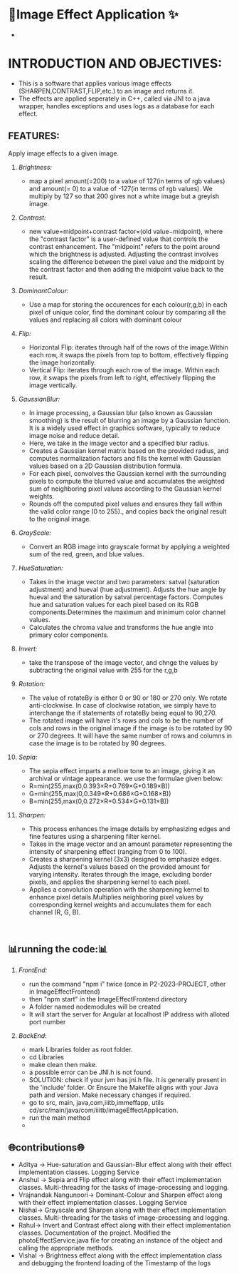 # 🚀Image Effect Application ✨
*
# INTRODUCTION AND OBJECTIVES:
- This is a software that applies various image effects (SHARPEN,CONTRAST,FLIP,etc.) to an image and returns it.
- The effects are applied seperately in C++, called via JNI to a java wrapper, handles exceptions and uses logs as a database for each effect.


## FEATURES:
Apply image effects to a given image.
1. *Brightness:*
    - map a pixel amount(=200) to a value of 127(in terms of rgb values) and amount(= 0) to a value of -127(in terms of rgb values). We multiply by 127 so that 200 gives not a white image but a greyish image.

2. *Contrast:*
    * new value=midpoint+contrast factor×(old value−midpoint), where the "contrast factor" is a user-defined value that controls the contrast enhancement. The "midpoint" refers to the point around which the brightness is adjusted. Adjusting the contrast involves scaling the difference between the pixel value and the midpoint by the contrast factor and then adding the midpoint value back to the result.

3. *DominantColour:*
    * Use a map for storing the occurences for each colour(r,g,b) in  each pixel of unique color, find the dominant colour by comparing all the values and replacing all colors with dominant colour

4. *Flip:*
    * Horizontal Flip: iterates through half of the rows of the image.Within each row, it swaps the pixels from top to bottom, effectively flipping the image horizontally.
    * Vertical Flip: iterates through each row of the image. Within each row, it swaps the pixels from left to right, effectively flipping the image vertically.

5. *GaussianBlur:*
    * In image processing, a Gaussian blur (also known as Gaussian smoothing) is the result of blurring an image by a Gaussian function.
  It is a widely used effect in graphics software, typically to reduce image noise and reduce detail.
    * Here, we take in the image vector and a specified blur radius. 
    * Creates a Gaussian kernel matrix based on the provided radius, and computes normalization factors and fills the kernel with Gaussian  values based on a 2D Gaussian distribution formula.
    * For each pixel, convolves the Gaussian kernel with the surrounding pixels to compute the blurred value and accumulates the weighted sum of neighboring pixel values according to the Gaussian kernel weights.
    * Rounds off the computed pixel values and ensures they fall within the valid color range (0 to 255)., and copies back the original result to the original image.

6. *GrayScale:*
    * Convert an RGB image into grayscale format by applying a weighted sum of the red, green, and blue values.

7. *HueSaturation:*
    * Takes in the image vector and two parameters: satval (saturation adjustment) and hueval (hue adjustment). Adjusts the hue angle by hueval and the saturation by satval percentage factors. Computes hue and saturation values for each pixel based on its RGB components.Determines the maximum and minimum color channel values.
    * Calculates the chroma value and transforms the hue angle into primary color components.

8. *Invert:*
    * take the transpose of the image vector, and chnge the values by subtracting the original value with 255 for the r,g,b

9. *Rotation:*
    * The value of rotateBy is either 0 or 90 or 180 or 270 only. We rotate anti-clockwise. In case of clockwise rotation, we simply have to interchange the if statements of rotateBy being equal to 90,270.
    * The rotated image will have it's rows and cols to be the number of cols and rows in the original image if the image is to be rotated by 90 or 270 degrees. It will have the same number of rows and columns in case the image is to be rotated by 90 degrees.

10. *Sepia:*
    * The sepia effect imparts a mellow tone to an image, giving it an archival or vintage appearance. we use the formulae given below:
    * R=min(255,max(0,0.393×R+0.769×G+0.189×B))
    * G=min(255,max(0,0.349×R+0.686×G+0.168×B))
    * B=min(255,max(0,0.272×R+0.534×G+0.131×B)) 

11. *Sharpen:*
    * This process enhances the image details by emphasizing edges and fine features using a sharpening filter kernel.
    *  Takes in the image vector and an amount parameter representing the intensity of sharpening effect (ranging from 0 to 100).
    * Creates a sharpening kernel (3x3) designed to emphasize edges. Adjusts the kernel's values based on the provided amount for varying intensity. Iterates through the image, excluding border pixels, and applies the sharpening kernel to each pixel.
    * Applies a convolution operation with the sharpening kernel to enhance pixel details.Multiplies neighboring pixel values by corresponding kernel weights and accumulates them for each channel (R, G, B).

    &nbsp;

## 📊running the code:📊
1. *FrontEnd:*
    * run the command "npm i" twice (once in P2-2023-PROJECT, other in ImageEffectFrontend)
    * then "npm start" in the ImageEffectFrontend directory
    * A folder named nodemodules will be created
    * It will start the server for Angular at localhost IP address with alloted port number 
    

2. *BackEnd:*
    * mark Libraries folder as root folder.
    * cd Libraries
    * make clean then make.
    * a possible error can be JNI.h  is not found.
    * SOLUTION: check if your jvm has jni.h file. It is generally present in the 'include' folder. Or Ensure the Makefile aligns with your Java path and version. Make necessary changes if required.
    * go to src, main, java,com,iiitb,immeffapp, utils cd/src/main/java/com/iiitb/imageEffectApplication.
    * run the main method
    * 

## 🌐contributions🌐
* Aditya -> Hue-saturation and Gaussian-Blur effect along with their effect implementation classes. Logging Service
* Anshul -> Sepia and Flip effect along with their effect implementation classes. Multi-threading for the tasks of image-processing and logging.
* Vrajnandak Nangunoori-> Dominant-Colour and Sharpen effect along with their effect implementation classes. Logging Service
* Nishal-> Grayscale and Sharpen along with their effect implementation classes. Multi-threading for the tasks of image-processing and logging.
* Rahul-> Invert and Contrast effect along with their effect implementation classes. Documentation of the project. Modified the photoEffectService.java file for creating an instance of the object and calling the appropriate methods.
* Vishal -> Brightness effect along with the effect implementation class and debugging the frontend loading of the Timestamp of the logs

